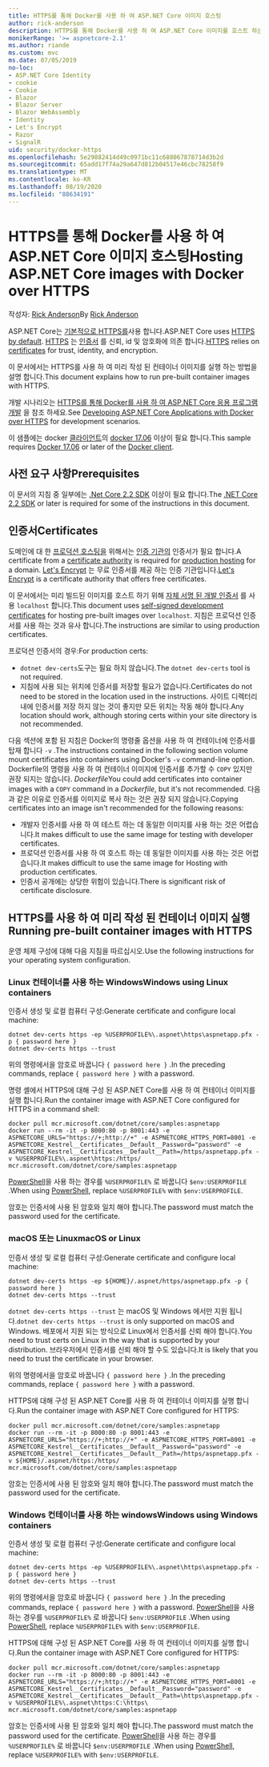 ```yaml
---
title: HTTPS를 통해 Docker를 사용 하 여 ASP.NET Core 이미지 호스팅
author: rick-anderson
description: HTTPS를 통해 Docker를 사용 하 여 ASP.NET Core 이미지를 호스트 하는 방법을 알아봅니다.
monikerRange: '>= aspnetcore-2.1'
ms.author: riande
ms.custom: mvc
ms.date: 07/05/2019
no-loc:
- ASP.NET Core Identity
- cookie
- Cookie
- Blazor
- Blazor Server
- Blazor WebAssembly
- Identity
- Let's Encrypt
- Razor
- SignalR
uid: security/docker-https
ms.openlocfilehash: 5e29882414d49c0971bc11c688067878714d3b2d
ms.sourcegitcommit: 65add17f74a29a647d812b04517e46cbc78258f9
ms.translationtype: MT
ms.contentlocale: ko-KR
ms.lasthandoff: 08/19/2020
ms.locfileid: "88634191"
---
```

# <a name="hosting-aspnet-core-images-with-docker-over-https"></a><span data-ttu-id="0d624-103">HTTPS를 통해 Docker를 사용 하 여 ASP.NET Core 이미지 호스팅</span><span class="sxs-lookup"><span data-stu-id="0d624-103">Hosting ASP.NET Core images with Docker over HTTPS</span></span>

<span data-ttu-id="0d624-104">작성자: [Rick Anderson](https://twitter.com/RickAndMSFT)</span><span class="sxs-lookup"><span data-stu-id="0d624-104">By [Rick Anderson](https://twitter.com/RickAndMSFT)</span></span>

<span data-ttu-id="0d624-105">ASP.NET Core는 [기본적으로 HTTPS를](/aspnet/core/security/enforcing-ssl)사용 합니다.</span><span class="sxs-lookup"><span data-stu-id="0d624-105">ASP.NET Core uses [HTTPS by default](/aspnet/core/security/enforcing-ssl).</span></span> <span data-ttu-id="0d624-106">[HTTPS](https://en.wikipedia.org/wiki/HTTPS) 는 [인증서](https://en.wikipedia.org/wiki/Public_key_certificate) 를 신뢰, id 및 암호화에 의존 합니다.</span><span class="sxs-lookup"><span data-stu-id="0d624-106">[HTTPS](https://en.wikipedia.org/wiki/HTTPS) relies on [certificates](https://en.wikipedia.org/wiki/Public_key_certificate) for trust, identity, and encryption.</span></span>

<span data-ttu-id="0d624-107">이 문서에서는 HTTPS를 사용 하 여 미리 작성 된 컨테이너 이미지를 실행 하는 방법을 설명 합니다.</span><span class="sxs-lookup"><span data-stu-id="0d624-107">This document explains how to run pre-built container images with HTTPS.</span></span>

<span data-ttu-id="0d624-108">개발 시나리오는 [HTTPS를 통해 Docker를 사용 하 여 ASP.NET Core 응용 프로그램 개발](https://github.com/dotnet/dotnet-docker/blob/master/samples/run-aspnetcore-https-development.md) 을 참조 하세요.</span><span class="sxs-lookup"><span data-stu-id="0d624-108">See [Developing ASP.NET Core Applications with Docker over HTTPS](https://github.com/dotnet/dotnet-docker/blob/master/samples/run-aspnetcore-https-development.md) for development scenarios.</span></span>

<span data-ttu-id="0d624-109">이 샘플에는 docker [클라이언트](https://www.docker.com/products/docker)의 [docker 17.06](https://docs.docker.com/release-notes/docker-ce) 이상이 필요 합니다.</span><span class="sxs-lookup"><span data-stu-id="0d624-109">This sample requires [Docker 17.06](https://docs.docker.com/release-notes/docker-ce) or later of the [Docker client](https://www.docker.com/products/docker).</span></span>

## <a name="prerequisites"></a><span data-ttu-id="0d624-110">사전 요구 사항</span><span class="sxs-lookup"><span data-stu-id="0d624-110">Prerequisites</span></span>

<span data-ttu-id="0d624-111">이 문서의 지침 중 일부에는 [.Net Core 2.2 SDK](https://dotnet.microsoft.com/download) 이상이 필요 합니다.</span><span class="sxs-lookup"><span data-stu-id="0d624-111">The [.NET Core 2.2 SDK](https://dotnet.microsoft.com/download) or later is required for some of the instructions in this document.</span></span>

## <a name="certificates"></a><span data-ttu-id="0d624-112">인증서</span><span class="sxs-lookup"><span data-stu-id="0d624-112">Certificates</span></span>

<span data-ttu-id="0d624-113">도메인에 대 한 [프로덕션 호스팅을](https://blogs.msdn.microsoft.com/webdev/2017/11/29/configuring-https-in-asp-net-core-across-different-platforms/) 위해서는 [인증 기관의](https://wikipedia.org/wiki/Certificate_authority) 인증서가 필요 합니다.</span><span class="sxs-lookup"><span data-stu-id="0d624-113">A certificate from a [certificate authority](https://wikipedia.org/wiki/Certificate_authority) is required for [production hosting](https://blogs.msdn.microsoft.com/webdev/2017/11/29/configuring-https-in-asp-net-core-across-different-platforms/) for a domain.</span></span> <span data-ttu-id="0d624-114">[Let's Encrypt](https://letsencrypt.org/) 는 무료 인증서를 제공 하는 인증 기관입니다.</span><span class="sxs-lookup"><span data-stu-id="0d624-114">[Let's Encrypt](https://letsencrypt.org/) is a certificate authority that offers free certificates.</span></span>

<span data-ttu-id="0d624-115">이 문서에서는 미리 빌드된 이미지를 호스트 하기 위해 [자체 서명 된 개발 인증서](https://en.wikipedia.org/wiki/Self-signed_certificate) 를 사용 `localhost` 합니다.</span><span class="sxs-lookup"><span data-stu-id="0d624-115">This document uses [self-signed development certificates](https://en.wikipedia.org/wiki/Self-signed_certificate) for hosting pre-built images over `localhost`.</span></span> <span data-ttu-id="0d624-116">지침은 프로덕션 인증서를 사용 하는 것과 유사 합니다.</span><span class="sxs-lookup"><span data-stu-id="0d624-116">The instructions are similar to using production certificates.</span></span>

<span data-ttu-id="0d624-117">프로덕션 인증서의 경우:</span><span class="sxs-lookup"><span data-stu-id="0d624-117">For production certs:</span></span>

* <span data-ttu-id="0d624-118">`dotnet dev-certs`도구는 필요 하지 않습니다.</span><span class="sxs-lookup"><span data-stu-id="0d624-118">The `dotnet dev-certs` tool is not required.</span></span>
* <span data-ttu-id="0d624-119">지침에 사용 되는 위치에 인증서를 저장할 필요가 없습니다.</span><span class="sxs-lookup"><span data-stu-id="0d624-119">Certificates do not need to be stored in the location used in the instructions.</span></span> <span data-ttu-id="0d624-120">사이트 디렉터리 내에 인증서를 저장 하지 않는 것이 좋지만 모든 위치는 작동 해야 합니다.</span><span class="sxs-lookup"><span data-stu-id="0d624-120">Any location should work, although storing certs within your site directory is not recommended.</span></span>

<span data-ttu-id="0d624-121">다음 섹션에 포함 된 지침은 Docker의 명령줄 옵션을 사용 하 여 컨테이너에 인증서를 탑재 합니다 `-v` .</span><span class="sxs-lookup"><span data-stu-id="0d624-121">The instructions contained in the following section volume mount certificates into containers using Docker's `-v` command-line option.</span></span> <span data-ttu-id="0d624-122">Dockerfile의 명령을 사용 하 여 컨테이너 이미지에 인증서를 추가할 수 `COPY` 있지만 권장 되지는 않습니다. *Dockerfile*</span><span class="sxs-lookup"><span data-stu-id="0d624-122">You could add certificates into container images with a `COPY` command in a *Dockerfile*, but it's not recommended.</span></span> <span data-ttu-id="0d624-123">다음과 같은 이유로 인증서를 이미지로 복사 하는 것은 권장 되지 않습니다.</span><span class="sxs-lookup"><span data-stu-id="0d624-123">Copying certificates into an image isn't recommended for the following reasons:</span></span>

* <span data-ttu-id="0d624-124">개발자 인증서를 사용 하 여 테스트 하는 데 동일한 이미지를 사용 하는 것은 어렵습니다.</span><span class="sxs-lookup"><span data-stu-id="0d624-124">It makes difficult to use the same image for testing with developer certificates.</span></span>
* <span data-ttu-id="0d624-125">프로덕션 인증서를 사용 하 여 호스트 하는 데 동일한 이미지를 사용 하는 것은 어렵습니다.</span><span class="sxs-lookup"><span data-stu-id="0d624-125">It makes difficult to use the same image for Hosting with production certificates.</span></span>
* <span data-ttu-id="0d624-126">인증서 공개에는 상당한 위험이 있습니다.</span><span class="sxs-lookup"><span data-stu-id="0d624-126">There is significant risk of certificate disclosure.</span></span>

## <a name="running-pre-built-container-images-with-https"></a><span data-ttu-id="0d624-127">HTTPS를 사용 하 여 미리 작성 된 컨테이너 이미지 실행</span><span class="sxs-lookup"><span data-stu-id="0d624-127">Running pre-built container images with HTTPS</span></span>

<span data-ttu-id="0d624-128">운영 체제 구성에 대해 다음 지침을 따르십시오.</span><span class="sxs-lookup"><span data-stu-id="0d624-128">Use the following instructions for your operating system configuration.</span></span>

### <a name="windows-using-linux-containers"></a><span data-ttu-id="0d624-129">Linux 컨테이너를 사용 하는 Windows</span><span class="sxs-lookup"><span data-stu-id="0d624-129">Windows using Linux containers</span></span>

<span data-ttu-id="0d624-130">인증서 생성 및 로컬 컴퓨터 구성:</span><span class="sxs-lookup"><span data-stu-id="0d624-130">Generate certificate and configure local machine:</span></span>

```dotnetcli
dotnet dev-certs https -ep %USERPROFILE%\.aspnet\https\aspnetapp.pfx -p { password here }
dotnet dev-certs https --trust
```

<span data-ttu-id="0d624-131">위의 명령에서을 암호로 바꿉니다 `{ password here }` .</span><span class="sxs-lookup"><span data-stu-id="0d624-131">In the preceding commands, replace `{ password here }` with a password.</span></span>

<span data-ttu-id="0d624-132">명령 셸에서 HTTPS에 대해 구성 된 ASP.NET Core를 사용 하 여 컨테이너 이미지를 실행 합니다.</span><span class="sxs-lookup"><span data-stu-id="0d624-132">Run the container image with ASP.NET Core configured for HTTPS in a command shell:</span></span>

```console
docker pull mcr.microsoft.com/dotnet/core/samples:aspnetapp
docker run --rm -it -p 8000:80 -p 8001:443 -e ASPNETCORE_URLS="https://+;http://+" -e ASPNETCORE_HTTPS_PORT=8001 -e ASPNETCORE_Kestrel__Certificates__Default__Password="password" -e ASPNETCORE_Kestrel__Certificates__Default__Path=/https/aspnetapp.pfx -v %USERPROFILE%\.aspnet\https:/https/ mcr.microsoft.com/dotnet/core/samples:aspnetapp
```

<span data-ttu-id="0d624-133">[PowerShell](/powershell/scripting/overview)을 사용 하는 경우를 `%USERPROFILE%` 로 바꿉니다 `$env:USERPROFILE` .</span><span class="sxs-lookup"><span data-stu-id="0d624-133">When using [PowerShell](/powershell/scripting/overview), replace `%USERPROFILE%` with `$env:USERPROFILE`.</span></span>

<span data-ttu-id="0d624-134">암호는 인증서에 사용 된 암호와 일치 해야 합니다.</span><span class="sxs-lookup"><span data-stu-id="0d624-134">The password must match the password used for the certificate.</span></span>

### <a name="macos-or-linux"></a><span data-ttu-id="0d624-135">macOS 또는 Linux</span><span class="sxs-lookup"><span data-stu-id="0d624-135">macOS or Linux</span></span>

<span data-ttu-id="0d624-136">인증서 생성 및 로컬 컴퓨터 구성:</span><span class="sxs-lookup"><span data-stu-id="0d624-136">Generate certificate and configure local machine:</span></span>

```dotnetcli
dotnet dev-certs https -ep ${HOME}/.aspnet/https/aspnetapp.pfx -p { password here }
dotnet dev-certs https --trust
```

<span data-ttu-id="0d624-137">`dotnet dev-certs https --trust` 는 macOS 및 Windows 에서만 지원 됩니다.</span><span class="sxs-lookup"><span data-stu-id="0d624-137">`dotnet dev-certs https --trust` is only supported on macOS and Windows.</span></span> <span data-ttu-id="0d624-138">배포에서 지원 되는 방식으로 Linux에서 인증서를 신뢰 해야 합니다.</span><span class="sxs-lookup"><span data-stu-id="0d624-138">You need to trust certs on Linux in the way that is supported by your distribution.</span></span> <span data-ttu-id="0d624-139">브라우저에서 인증서를 신뢰 해야 할 수도 있습니다.</span><span class="sxs-lookup"><span data-stu-id="0d624-139">It is likely that you need to trust the certificate in your browser.</span></span>

<span data-ttu-id="0d624-140">위의 명령에서을 암호로 바꿉니다 `{ password here }` .</span><span class="sxs-lookup"><span data-stu-id="0d624-140">In the preceding commands, replace `{ password here }` with a password.</span></span>

<span data-ttu-id="0d624-141">HTTPS에 대해 구성 된 ASP.NET Core를 사용 하 여 컨테이너 이미지를 실행 합니다.</span><span class="sxs-lookup"><span data-stu-id="0d624-141">Run the container image with ASP.NET Core configured for HTTPS:</span></span>

```console
docker pull mcr.microsoft.com/dotnet/core/samples:aspnetapp
docker run --rm -it -p 8000:80 -p 8001:443 -e ASPNETCORE_URLS="https://+;http://+" -e ASPNETCORE_HTTPS_PORT=8001 -e ASPNETCORE_Kestrel__Certificates__Default__Password="password" -e ASPNETCORE_Kestrel__Certificates__Default__Path=/https/aspnetapp.pfx -v ${HOME}/.aspnet/https:/https/ mcr.microsoft.com/dotnet/core/samples:aspnetapp
```

<span data-ttu-id="0d624-142">암호는 인증서에 사용 된 암호와 일치 해야 합니다.</span><span class="sxs-lookup"><span data-stu-id="0d624-142">The password must match the password used for the certificate.</span></span>

### <a name="windows-using-windows-containers"></a><span data-ttu-id="0d624-143">Windows 컨테이너를 사용 하는 windows</span><span class="sxs-lookup"><span data-stu-id="0d624-143">Windows using Windows containers</span></span>

<span data-ttu-id="0d624-144">인증서 생성 및 로컬 컴퓨터 구성:</span><span class="sxs-lookup"><span data-stu-id="0d624-144">Generate certificate and configure local machine:</span></span>

```dotnetcli
dotnet dev-certs https -ep %USERPROFILE%\.aspnet\https\aspnetapp.pfx -p { password here }
dotnet dev-certs https --trust
```

<span data-ttu-id="0d624-145">위의 명령에서을 암호로 바꿉니다 `{ password here }` .</span><span class="sxs-lookup"><span data-stu-id="0d624-145">In the preceding commands, replace `{ password here }` with a password.</span></span> <span data-ttu-id="0d624-146">[PowerShell](/powershell/scripting/overview)을 사용 하는 경우를 `%USERPROFILE%` 로 바꿉니다 `$env:USERPROFILE` .</span><span class="sxs-lookup"><span data-stu-id="0d624-146">When using [PowerShell](/powershell/scripting/overview), replace `%USERPROFILE%` with `$env:USERPROFILE`.</span></span>

<span data-ttu-id="0d624-147">HTTPS에 대해 구성 된 ASP.NET Core를 사용 하 여 컨테이너 이미지를 실행 합니다.</span><span class="sxs-lookup"><span data-stu-id="0d624-147">Run the container image with ASP.NET Core configured for HTTPS:</span></span>

```console
docker pull mcr.microsoft.com/dotnet/core/samples:aspnetapp
docker run --rm -it -p 8000:80 -p 8001:443 -e ASPNETCORE_URLS="https://+;http://+" -e ASPNETCORE_HTTPS_PORT=8001 -e ASPNETCORE_Kestrel__Certificates__Default__Password="password" -e ASPNETCORE_Kestrel__Certificates__Default__Path=\https\aspnetapp.pfx -v %USERPROFILE%\.aspnet\https:C:\https\ mcr.microsoft.com/dotnet/core/samples:aspnetapp
```

<span data-ttu-id="0d624-148">암호는 인증서에 사용 된 암호와 일치 해야 합니다.</span><span class="sxs-lookup"><span data-stu-id="0d624-148">The password must match the password used for the certificate.</span></span> <span data-ttu-id="0d624-149">[PowerShell](/powershell/scripting/overview)을 사용 하는 경우를 `%USERPROFILE%` 로 바꿉니다 `$env:USERPROFILE` .</span><span class="sxs-lookup"><span data-stu-id="0d624-149">When using [PowerShell](/powershell/scripting/overview), replace `%USERPROFILE%` with `$env:USERPROFILE`.</span></span>
